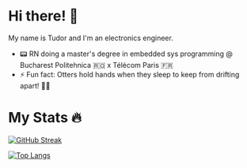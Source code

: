 # Hi there! :wave:

My name is Tudor and I'm an electronics engineer.

- 📟 RN doing a master's degree in embedded sys programming @ Bucharest Politehnica 🇷🇴 x Télécom Paris 🇫🇷
- ⚡ Fun fact: Otters hold hands when they sleep to keep from drifting apart! 🦦🤝

# My Stats :fire:
<a href="https://git.io/streak-stats"><img src="https://github-readme-streak-stats.herokuapp.com?user=marcutudor79&theme=dark&hide_border=true&date_format=j%20M%5B%20Y%5D&card_width=490" alt="GitHub Streak" /></a>

[![Top Langs](https://github-readme-stats.vercel.app/api/top-langs/?username=marcutudor79&layout=compact&theme=vision-friendly-dark)](https://github.com/anuraghazra/github-readme-stats)

<!--
**marcutudor79/marcutudor79** is a ✨ _special_ ✨ repository because its `README.md` (this file) appears on your GitHub profile.

Here are some ideas to get you started:

- ⚡ Fun fact: C is the only programming language that exists for such a long period and still it is widely used.
- 🔭 I’m currently working on ...
- 🌱 I’m currently learning ...
- 👯 I’m looking to collaborate on ...
- 🤔 I’m looking for help with ...
- 💬 Ask me about ...
- 📫 How to reach me: ...
- 😄 Pronouns: ...
- ⚡ Fun fact: ...
-->
